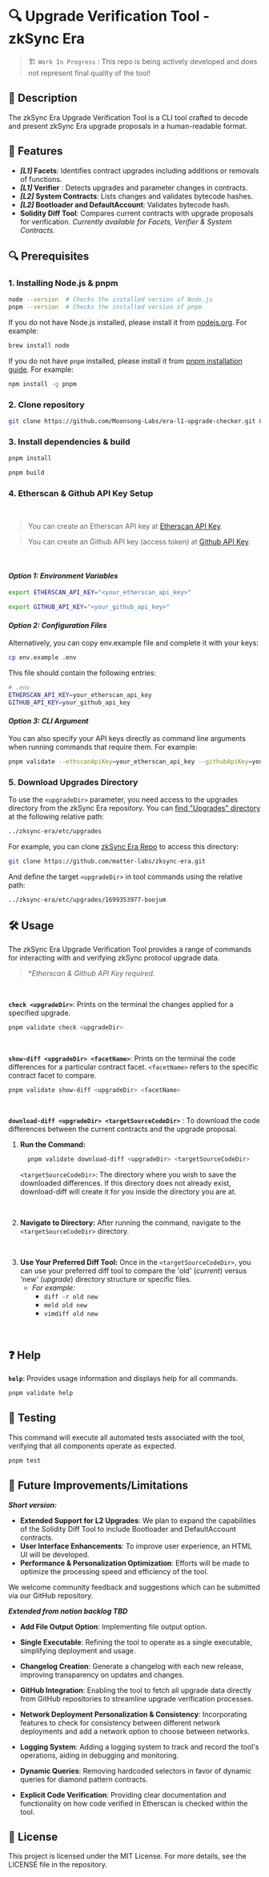 # 🔍 Upgrade Verification Tool - zkSync Era

> 🏗️ `Work In Progress` : This repo is being actively developed and does not represent final quality of the tool!

## 📝 **Description**

The zkSync Era Upgrade Verification Tool is a CLI tool crafted to decode and present zkSync Era upgrade proposals in a human-readable format.

## 🌟 **Features**

  - **_[L1]_ Facets**: Identifies contract upgrades including additions or removals of functions. 
  - **_[L1]_ Verifier** : Detects upgrades and parameter changes in contracts.
  - **_[L2]_ System Contracts**: Lists changes and validates bytecode hashes. 
 - **_[L2]_ Bootloader and DefaultAccount**: Validates bytecode hash.
 - **Solidity Diff Tool**: Compares current contracts with upgrade proposals for verification. *Currently available for Facets, Verifier & System Contracts.*
 

## 🔍 **Prerequisites**

### **1. Installing Node.js & pnpm**

```bash
node --version  # Checks the installed version of Node.js
pnpm --version  # Checks the installed version of pnpm
```


If you do not have Node.js installed, please install it from [nodejs.org](https://nodejs.org/en/download/package-manager). For example: 

```bash
brew install node
```

If you do not have `pnpm` installed, please install it from [pnpm installation guide](https://pnpm.io/installation). For example:

```bash
npm install -g pnpm
```

### **2. Clone repository**

```bash
git clone https://github.com/Moonsong-Labs/era-l1-upgrade-checker.git && cd era-l1-upgrade-checker
```

### **3. Install dependencies & build**

```bash
pnpm install
```

```bash
pnpm build
```

### **4. Etherscan & Github API Key Setup**
<br>

>You can create an Etherscan API key at [Etherscan API Key](https://docs.etherscan.io/getting-started/viewing-api-usage-statistics).

> You can create an Github API key (access token) at [Github API Key](https://github.com/settings/tokens).

<br>

#### ***Option 1: Environment Variables***

```bash
export ETHERSCAN_API_KEY="<your_etherscan_api_key>"
```
```bash
export GITHUB_API_KEY="<your_github_api_key>"
```

#### ***Option 2: Configuration Files***

Alternatively, you can copy  env.example file and complete it with your keys:

```bash
cp env.example .env
```
This file should contain the following entries:
```bash
# .env
ETHERSCAN_API_KEY=your_etherscan_api_key
GITHUB_API_KEY=your_github_api_key
```

#### ***Option 3: CLI Argument***

 You can also specify your API keys directly as command line arguments when running commands that require them. For example:

```bash
pnpm validate --ethscanApiKey=your_etherscan_api_key --githubApiKey=your_github_api_key
```

### **5. Download Upgrades Directory**

To use the `<upgradeDir>` parameter, you need access to the upgrades directory from the zkSync Era repository. You can [find "Upgrades" directory](https://github.com/matter-labs/zksync-era/tree/main/etc/upgrades) at the following relative path:

```bash
../zksync-era/etc/upgrades
````

For example, you can clone [zkSync Era Repo](https://docs.etherscan.io/getting-started/viewing-api-usage-statistics) to access this directory: 

```bash
git clone https://github.com/matter-labs/zksync-era.git
```

And define the target `<upgradeDir>` in tool commands using the relative path:

```bash
../zksync-era/etc/upgrades/1699353977-boojum
````


## 🛠️ **Usage**
The zkSync Era Upgrade Verification Tool provides a range of commands for interacting with and verifying zkSync protocol upgrade data.

>**Etherscan & Github API Key required.*

<br>

**`check <upgradeDir>`**: Prints on the terminal the changes applied for a specified upgrade. 

```bash
pnpm validate check <upgradeDir>
```

<br>

**`show-diff <upgradeDir> <facetName>`**: Prints on the terminal the code differences for a particular contract facet. `<facetName>` refers to the specific contract facet to compare.


```bash
pnpm validate show-diff <upgradeDir> <facetName>
```
<br>

**`download-diff <upgradeDir> <targetSourceCodeDir>`** : To download the code differences between the current contracts and the upgrade proposal.


1. **Run the Command:**
    ```bash
      pnpm validate download-diff <upgradeDir> <targetSourceCodeDir>
    ```
    `<targetSourceCodeDir>`: The directory where you wish to save the downloaded differences. If this directory does not already exist, download-diff will create it for you inside the directory you are at. 

<br>

2. **Navigate to Directory:** After running the command, navigate to the `<targetSourceCodeDir>` directory.

<br>

3. **Use Your Preferred Diff Tool:** Once in the `<targetSourceCodeDir>`, you can use your preferred diff tool to compare the 'old' (*current*) versus 'new'  (*upgrade*) directory structure or specific files.
    - *For example:* 
        - ```diff -r old new```
        - ```meld old new```
        - ```vimdiff old new```

<br>


## ❓ Help

**`help`**: Provides usage information and displays help for all commands.

```bash
pnpm validate help
```

## 🧪 Testing

This command will execute all automated tests associated with the tool, verifying that all components operate as expected.

```bash
pnpm test
```

## 🔮 Future Improvements/Limitations

***Short version:***

- **Extended Support for L2 Upgrades**: We plan to expand the capabilities of the Solidity Diff Tool to include Bootloader and DefaultAccount contracts.
- **User Interface Enhancements**: To improve user experience, an HTML UI will be developed.
- **Performance & Personalization Optimization**: Efforts will be made to optimize the processing speed and efficiency of the tool.

We welcome community feedback and suggestions which can be submitted via our GitHub repository.

***Extended from notion backlog TBD***

- **Add File Output Option**: Implementing file output option. 

- **Single Executable**: Refining the tool to operate as a single executable, simplifying deployment and usage.

- **Changelog Creation**: Generate a changelog with each new release, improving transparency on updates and changes.

- **GitHub Integration**: Enabling the tool to fetch all upgrade data directly from GitHub repositories to streamline upgrade verification processes.

- **Network Deployment Personalization & Consistency**: Incorporating features to check for consistency between different network deployments and add a network option to choose between networks.

- **Logging System**: Adding a logging system to track and record the tool's operations, aiding in debugging and monitoring.

- **Dynamic Queries**: Removing hardcoded selectors in favor of dynamic queries for diamond pattern contracts. 

- **Explicit Code Verification**: Providing clear documentation and functionality on how code verified in Etherscan is checked within the tool. 

## 📄 **License**

This project is licensed under the MIT License. For more details, see the LICENSE file in the repository.